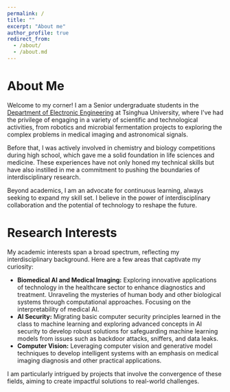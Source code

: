 ```yaml
---
permalink: /
title: ""
excerpt: "About me"
author_profile: true
redirect_from: 
  - /about/
  - /about.md
---
```


<h1 class="page__title">About Me</h1>

<p>
  Welcome to my corner! I am a Senior undergraduate students in the <a href="https://www.ee.tsinghua.edu.cn/en/">Department of Electronic Engineering</a> at Tsinghua University, where I've had the privilege of engaging in a variety of scientific and technological activities, from robotics and microbial fermentation projects to exploring the complex problems in medical imaging and astronomical signals. 
  
  Before that, I was actively involved in chemistry and biology competitions during high school, which gave me a solid foundation in life sciences and medicine. These experiences have not only honed my technical skills but have also instilled in me a commitment to pushing the boundaries of interdisciplinary research.
</p>

<p>Beyond academics, I am an advocate for continuous learning, always seeking to expand my skill set. I believe in the power of interdisciplinary collaboration and the potential of technology to reshape the future. </p>

<h1 class="page__title">Research Interests</h1>

My academic interests span a broad spectrum, reflecting my interdisciplinary background. Here are a few areas that captivate my curiosity:

- **Biomedical AI and Medical Imaging:** Exploring innovative applications of technology in the healthcare sector to enhance diagnostics and treatment. Unraveling the mysteries of human body and other biological systems through computational approaches. Focusing on the interpretability of medical AI.
- **AI Security:** 
Migrating basic computer security principles learned in the class to machine learning and exploring advanced concepts in AI security to develop robust solutions for safeguarding machine learning models from issues such as backdoor attacks, sniffers, and data leaks.
- **Computer Vision:** Leveraging computer vision and generative model techniques to develop intelligent systems with an emphasis on medical imaging diagnosis and other practical applications.

I am particularly intrigued by projects that involve the convergence of these fields, aiming to create impactful solutions to real-world challenges.
